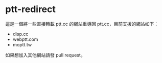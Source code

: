 # ptt-redirect

這是一個將一些直接轉載 ptt.cc 的網站重導回 ptt.cc，目前支援的網站如下：
* disp.cc
* webptt.com
* moptt.tw

如果想加入其他網站請發 pull request。
